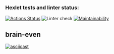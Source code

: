 ### Hexlet tests and linter status:
[![Actions Status](https://github.com/alistkov/frontend-project-lvl1/workflows/hexlet-check/badge.svg)](https://github.com/alistkov/frontend-project-lvl1/actions)
![Linter check](https://github.com/alistkov/frontend-project-lvl1/actions/workflows/linter-check.yml/badge.svg)
[![Maintainability](https://api.codeclimate.com/v1/badges/3bcf6d0b2a470acd990c/maintainability)](https://codeclimate.com/github/alistkov/frontend-project-lvl1/maintainability)

## brain-even
[![asciicast](https://asciinema.org/a/5V76hDjTXplMlXqZtMRHJtdCu.svg)](https://asciinema.org/a/5V76hDjTXplMlXqZtMRHJtdCu)